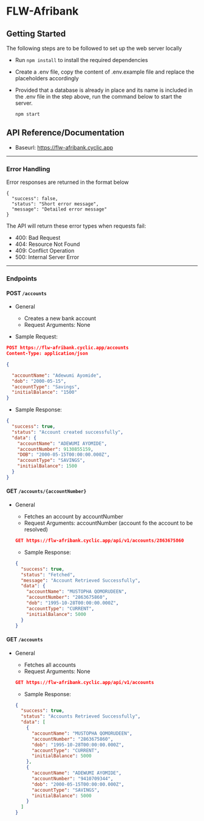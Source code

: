 # FLW-Afribank

## Getting Started

The following steps are to be followed to set up the web server locally

- Run `npm install` to install the required dependencies
- Create a .env file, copy the content of .env.example file and replace the placeholders accordingly
- Provided that a database is already in place and its name is included in the .env file in the step above, run the command below to start the server.

  `npm start`

## API Reference/Documentation

- Baseurl: https://flw-afribank.cyclic.app

---

### Error Handling

Error responses are returned in the format below

```
{
  "success": false,
  "status": "Short error message",
  "message": "Detailed error message"
}
```

The API will return these error types when requests fail:

- 400: Bad Request
- 404: Resource Not Found
- 409: Conflict Operation
- 500: Internal Server Error

---

### Endpoints

#### POST `/accounts`

- General

  - Creates a new bank account
  - Request Arguments: None

- Sample Request:

```json
POST https://flw-afribank.cyclic.app/accounts
Content-Type: application/json

{

  "accountName": "Adewumi Ayomide",
  "dob": "2000-05-15",
  "accountType": "Savings",
  "initialBalance": "1500"
}
```

- Sample Response:

```json
{
  "success": true,
  "status": "Account created successfully",
  "data": {
    "accountName": "ADEWUMI AYOMIDE",
    "accountNumber": 9130855159,
    "DOB": "2000-05-15T00:00:00.000Z",
    "accountType": "SAVINGS",
    "initialBalance": 1500
  }
}
```

#### GET `/accounts/{accountNumber}`

- General

  - Fetches an account by accountNumber
  - Request Arguments: accountNumber (account fo the account to be resolved)

  ```json
  GET https://flw-afribank.cyclic.app/api/v1/accounts/2863675860
  ```

  - Sample Response:

  ```json
  {
    "success": true,
    "status": "Fetched",
    "message": "Account Retrieved Successfully",
    "data": {
      "accountName": "MUSTOPHA QOMORUDEEN",
      "accountNumber": "2863675860",
      "dob": "1995-10-28T00:00:00.000Z",
      "accountType": "CURRENT",
      "initialBalance": 5000
    }
  }
  ```

#### GET `/accounts`

- General

  - Fetches all accounts
  - Request Arguments: None

  ```json
  GET https://flw-afribank.cyclic.app/api/v1/accounts
  ```

  - Sample Response:

  ```json
  {
    "success": true,
    "status": "Accounts Retrieved Successfully",
    "data": [
      {
        "accountName": "MUSTOPHA QOMORUDEEN",
        "accountNumber": "2863675860",
        "dob": "1995-10-28T00:00:00.000Z",
        "accountType": "CURRENT",
        "initialBalance": 5000
      },
      {
        "accountName": "ADEWUMI AYOMIDE",
        "accountNumber": "9410709344",
        "dob": "2000-05-15T00:00:00.000Z",
        "accountType": "SAVINGS",
        "initialBalance": 5000
      }
    ]
  }
  ```
